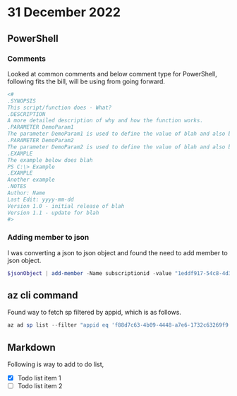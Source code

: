 # 31 December 2022

## PowerShell

### Comments
Looked at common comments and below comment type for PowerShell, following fits the bill, will be using from going forward.

```PowerShell
<# 
.SYNOPSIS 
This script/function does - What? 
.DESCRIPTION 
A more detailed description of why and how the function works. 
.PARAMETER DemoParam1 
The parameter DemoParam1 is used to define the value of blah and also blah. 
.PARAMETER DemoParam2 
The parameter DemoParam2 is used to define the value of blah and also blah. 
.EXAMPLE 
The example below does blah 
PS C:\> Example 
.EXAMPLE 
Another example 
.NOTES 
Author: Name 
Last Edit: yyyy-mm-dd 
Version 1.0 - initial release of blah 
Version 1.1 - update for blah 
#> 
```

### Adding member to json
I was converting a json to json object and found the need to add member to json object.

``` PowerShell
$jsonObject | add-member -Name subscriptionid -value "1eddf917-54c8-4d34-aeda-397d2c7f2446" -MemberType NoteProperty;
```

## az cli command

Found way to fetch sp filtered by appid, which is as follows.

``` powershell
az ad sp list --filter "appid eq 'f88d7c63-4b09-4448-a7e6-1732c63269f9'"
```

## Markdown
Following is way to add to do list,
- [x] Todo list item 1
- [ ] Todo list item 2 